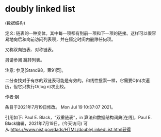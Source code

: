 # doubly linked list


(数据结构)



定义:
链表的一种变体，其中每一项都有到前一项和下一项的链接。这样可以很容易地向后和向前访问列表项，并在恒定时间内删除任何项。



又称双向链表、对称链表。



另请参阅
跳转列表。



注意:
参见[Stand98，第91页]。

二分查找对于有序的双链表可能是有效的。和线性搜索一样，它需要O(n)次遍历，但它只执行O(log n)次比较。


作者:钢







条目于2021年7月19日修改。
Mon Jul 19 10:37:07 2021。



引用如下:
Paul E. Black，“双重链表”，in
算法和数据结构词典[在线]，Paul E. Black编辑，2021年7月19日。(今天访问)
可从:https://www.nist.gov/dads/HTML/doublyLinkedList.html获得